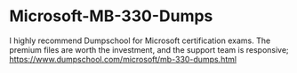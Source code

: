 # Microsoft-MB-330-Dumps
I highly recommend Dumpschool for Microsoft certification exams. The premium files are worth the investment, and the support team is responsive; https://www.dumpschool.com/microsoft/mb-330-dumps.html
